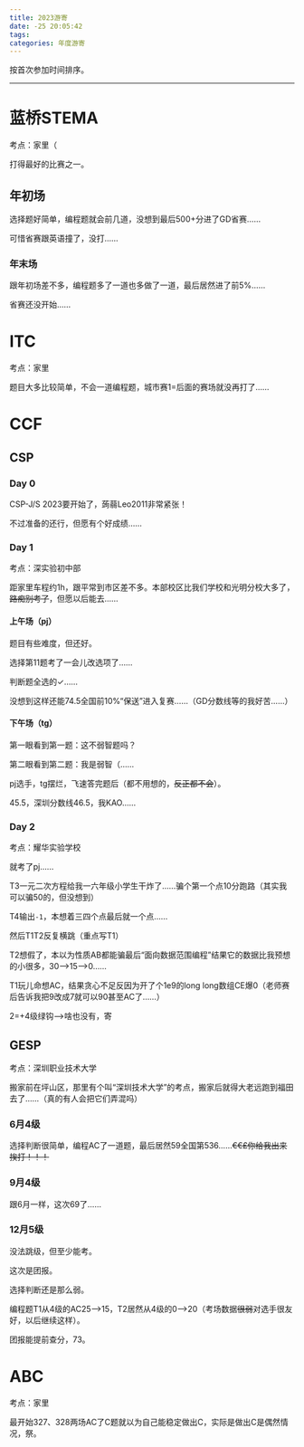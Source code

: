 ```yaml
---
title: 2023游寄
date: -25 20:05:42
tags:
categories: 年度游寄
---
```


按首次参加时间排序。

---

# 蓝桥STEMA

考点：家里（

打得最好的比赛之一。

## 年初场

选择题好简单，编程题就会前几道，没想到最后500+分进了GD省赛……

可惜省赛跟英语撞了，没打……

### 年末场

跟年初场差不多，编程题多了一道也多做了一道，最后居然进了前5%……

省赛还没开始……


# ITC

考点：家里

题目大多比较简单，不会一道编程题，城市赛1=后面的赛场就没再打了……

# CCF

## CSP

### Day 0

CSP-J/S 2023要开始了，蒟蒻Leo2011非常紧张！

不过准备的还行，但愿有个好成绩……

### Day 1

考点：深实验初中部

距家里车程约1h，跟平常到市区差不多。本部校区比我们学校和光明分校大多了，~~路痴别考了~~，但愿以后能去……

#### 上午场（pj）

题目有些难度，但还好。

选择第11题考了一会儿改选项了……

判断题全选的✓……

没想到这样还能74.5全国前10%“保送”进入复赛……（GD分数线等的我好苦……）

#### 下午场（tg）

第一眼看到第一题：这不弱智题吗？

第二眼看到第二题：我是弱智（……

pj选手，tg摆烂，飞速答完题后（都不用想的，~~反正都不会~~）。

45.5，深圳分数线46.5，我KAO……

### Day 2

考点：耀华实验学校

就考了pj……

T3一元二次方程给我一六年级小学生干炸了……骗个第一个点10分跑路（其实我可以骗50的，但没想到）

T4输出`-1`，本想着三四个点最后就一个点……

然后T1T2反复横跳（重点写T1）

T2想假了，本以为性质AB都能骗最后“面向数据范围编程”结果它的数据比我预想的小很多，30-->15-->0……

T1玩儿命想AC，结果贪心不足反因为开了个1e9的long long数组CE爆0（老师赛后告诉我把9改成7就可以90甚至AC了……）

2=+4级绿钩-->啥也没有，寄

## GESP

考点：深圳职业技术大学

搬家前在坪山区，那里有个叫“深圳技术大学”的考点，搬家后就得大老远跑到福田去了……（真的有人会把它们弄混吗）

### 6月4级

选择判断很简单，编程AC了一道题，最后居然59全国第536……~~€€£你给我出来挨打！！！~~

### 9月4级

跟6月一样，这次69了……

### 12月5级

没法跳级，但至少能考。

这次是团报。

选择判断还是那么弱。

编程题T1从4级的AC25-->15，T2居然从4级的0-->20（考场数据~~很弱~~对选手很友好，以后继续这样）。

团报能提前查分，73。

# ABC

考点：家里

最开始327、328两场AC了C题就以为自己能稳定做出C，实际是做出C是偶然情况，祭。

